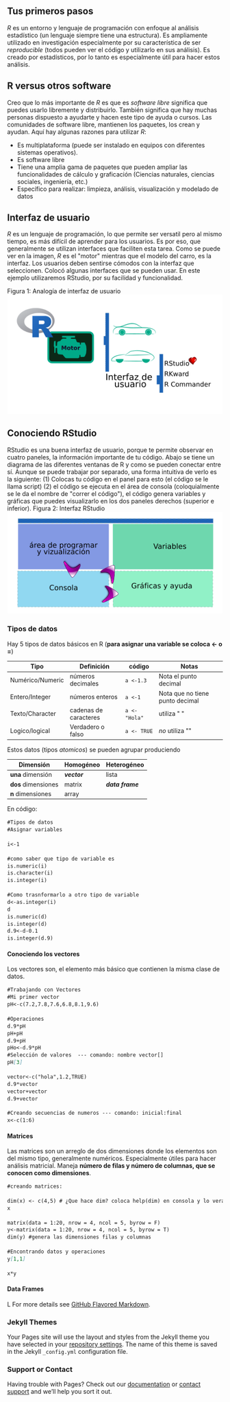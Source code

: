 ## Tus primeros pasos

*R* es un entorno y lenguaje de programación con enfoque al análisis estadístico (un lenguaje siempre tiene una estructura). Es ampliamente utilizado en investigación especialmente por su característica de ser _reproducible_ (todos pueden ver el código y utilizarlo en sus análisis). Es creado por estadísticos, por lo tanto es especialmente útil para hacer estos análisis.

## R versus otros software

Creo que lo más importante de *R* es que es _software libre_ significa que puedes usarlo libremente y distribuirlo. También significa que hay muchas personas dispuesto a ayudarte y hacen este tipo de ayuda o cursos. Las comunidades de software libre, mantienen los paquetes, los crean y ayudan. Aquí hay algunas razones para utilizar *R*:
- Es multiplataforma (puede ser instalado en equipos con diferentes sistemas operativos).
- Es software libre
- Tiene una amplia gama de paquetes que pueden ampliar las funcionalidades de cálculo y graficación (Ciencias naturales, ciencias sociales, ingeniería, etc.)
- Específico para realizar: limpieza, análisis, visualización y modelado de datos 

## Interfaz de usuario
*R* es un lenguaje de programación, lo que permite ser versatil pero al mismo tiempo, es más difícil de aprender para los usuarios. Es por eso, que generalmente se utilizan interfaces que faciliten esta tarea. Como se puede ver en la imagen, *R* es el "motor" mientras que el modelo del carro, es la interfaz. Los usuarios deben sentirse cómodos con la interfaz que seleccionen. Colocó algunas interfaces que se pueden usar. En este ejemplo utilizaremos RStudio, por su facilidad y funcionalidad.

Figura 1: Analogía de interfaz de usuario
![alt text](https://raw.githubusercontent.com/ducuchu/conoceR/gh-pages/GithubR1.png)


## Conociendo RStudio
RStudio es una buena interfaz de usuario, porque te permite observar en cuatro paneles, la información importante de tu código. Abajo se tiene un diagrama de las diferentes ventanas de R y como se pueden conectar entre sí. Aunque se puede trabajar por separado, una forma intuitiva de verlo es la siguiente: (1) Colocas tu código en el panel para esto (el código se le llama script) (2) el código se ejecuta en el área de consola (coloquialmente se le da el nombre de "correr el código"), el código genera variables y gráficas que puedes visualizarlo en los dos paneles derechos (superior e inferior).
Figura 2: Interfaz RStudio
![alt text](https://raw.githubusercontent.com/ducuchu/conoceR/gh-pages/GithubR2.png)

### Tipos de datos

Hay 5 tipos de datos básicos en R (**para asignar una variable se coloca <- o =**)

| Tipo | Definición | código |  Notas | 
| ------------- | ------------- | ------------- | ------------- |
| Numérico/Numeric  | números decimales   | ``` a <-1.3 ``` | Nota el punto decimal |
| Entero/Integer  | números enteros   | ``` a <-1 ``` | Nota que no tiene punto decimal |
| Texto/Character  | cadenas de caracteres   | ``` a <- "Hola" ``` | utiliza " " |
| Logico/logical  | Verdadero o falso   | ``` a <- TRUE ``` | *no* utiliza "" |

Estos datos (tipos *atomicos*) se pueden agrupar produciendo

| Dimensión | Homogéneo | Heterogéneo | 
| ------------- | ------------- | ------------- |
| **una** dimensión  | ***vector***   | lista |
| **dos** dimensiones  | matrix   | ***data frame*** |
| **n** dimensiones  | array   |  | 

En código:
```markdown
#Tipos de datos
#Asignar variables

i<-1

#como saber que tipo de variable es
is.numeric(i)
is.character(i)
is.integer(i)

#Como trasnformarlo a otro tipo de variable
d<-as.integer(i)
d
is.numeric(d)
is.integer(d)
d.9<-d-0.1
is.integer(d.9)
```
#### Conociendo los vectores

Los vectores son, el elemento más básico que contienen la misma clase de datos.

```markdown
#Trabajando con Vectores
#Mi primer vector
pH<-c(7.2,7.8,7.6,6.8,8.1,9.6)

#Operaciones
d.9*pH
pH+pH
d.9+pH
pHo<-d.9*pH
#Selección de valores  --- comando: nombre vector[]
pH[3]

vector<-c("hola",1.2,TRUE)
d.9*vector
vector+vector
d.9+vector

#Creando secuencias de numeros --- comando: inicial:final
x<-c(1:6)

```
#### Matrices

Las matrices son un arreglo de dos dimensiones donde los elementos son del mismo tipo, generalmente numéricos. Especialmente útiles para hacer análisis matricial. Maneja **número de filas y número de columnas, que se conocen como dimensiones**. 

```markdown
#creando matrices:

dim(x) <- c(4,5) # ¿Que hace dim? coloca help(dim) en consola y lo veras.
x

matrix(data = 1:20, nrow = 4, ncol = 5, byrow = F)
y<-matrix(data = 1:20, nrow = 4, ncol = 5, byrow = T)
dim(y) #genera las dimensiones filas y columnas

#Encontrando datos y operaciones
y[1,1]

x*y

```
#### Data Frames

L
For more details see [GitHub Flavored Markdown](https://guides.github.com/features/mastering-markdown/).

### Jekyll Themes

Your Pages site will use the layout and styles from the Jekyll theme you have selected in your [repository settings](https://github.com/ducuchu/conoceR/settings/pages). The name of this theme is saved in the Jekyll `_config.yml` configuration file.

### Support or Contact

Having trouble with Pages? Check out our [documentation](https://docs.github.com/categories/github-pages-basics/) or [contact support](https://support.github.com/contact) and we’ll help you sort it out.
